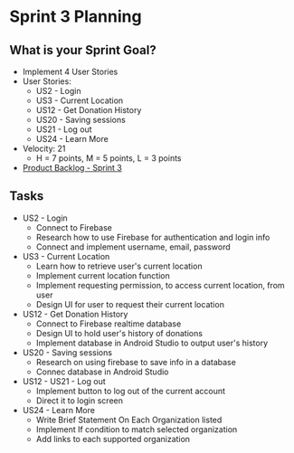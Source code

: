 # Sprint 3 Planning

## What is your Sprint Goal?

* Implement 4 User Stories
* User Stories: 
  * US2 - Login
  * US3 - Current Location
  * US12 - Get Donation History
  * US20 - Saving sessions
  * US21 - Log out
  * US24 - Learn More
* Velocity: 21
  * H = 7 points, M = 5 points, L = 3 points
* [Product Backlog - Sprint 3](https://docs.google.com/spreadsheets/d/1mZyLCKUbVGbjoeYFcOHvxQBhpQpaeleSNZBySZJPy2Q/edit#gid=518266361)

## Tasks

* US2 - Login
  * Connect to Firebase
  * Research how to use Firebase for authentication and login info
  * Connect and implement username, email, password
* US3 - Current Location
  * Learn how to retrieve user's current location
  * Implement current location function
  * Implement requesting permission, to access current location, from user
  * Design UI for user to request their current location
* US12 - Get Donation History
  * Connect to Firebase realtime database
  * Design UI to hold user's history of donations
  * Implement database in Android Studio to output user's history
* US20 - Saving sessions
  * Research on using firebase to save info in a database
  * Connec database in Android Studio
* US12 - US21 - Log out
  * Implement button to log out of the current account
  * Direct it to login screen
* US24 - Learn More
  * Write Brief Statement On Each Organization listed
  * Implement If condition to match selected organization
  * Add links to each supported organization 
